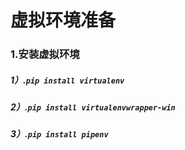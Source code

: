 # 虚拟环境准备

### 1.安装虚拟环境



##### 	1）.`pip install virtualenv`

##### 	2）.`pip install virtualenvwrapper-win`

##### 	3）.`pip install pipenv`

